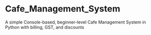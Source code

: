# Cafe_Management_System
A simple Console-based, beginner-level Cafe Management System in Python with billing, GST, and discounts
